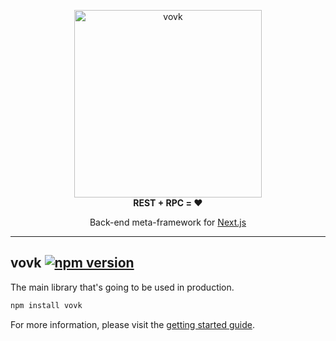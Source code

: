 <p align="center"> 
  <picture>
    <source width="300" media="(prefers-color-scheme: dark)" srcset="https://vovk.dev/vovk-logo-white.svg">
    <source width="300" media="(prefers-color-scheme: light)" srcset="https://vovk.dev/vovk-logo.svg">
    <img width="300" alt="vovk" src="https://vovk.dev/vovk-logo.svg">
  </picture><br>
  <strong>REST + RPC = ♥️</strong>
</p>

<p align="center">
  Back-end meta-framework for <a href="https://nextjs.org/docs/app">Next.js</a>
</p>

----------

## vovk [![npm version](https://badge.fury.io/js/vovk.svg)](https://www.npmjs.com/package/vovk)

The main library that's going to be used in production.

```sh
npm install vovk
```

For more information, please visit the [getting started guide](https://vovk.dev/getting-started).
